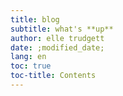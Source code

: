 ```yaml
---
title: blog
subtitle: what's **up**
author: elle trudgett
date: ;modified_date;
lang: en
toc: true
toc-title: Contents
---
```


